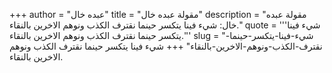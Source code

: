 +++
author = "عبده خال"
title = "مقولة عبده خال"
description = "مقولة عبده خال: شيء فينا يتكسر حينما نقترف الكذب ونوهم الاخرين بالنقاء."
quote = '''شيء فينا يتكسر حينما نقترف الكذب ونوهم الاخرين بالنقاء.'''
slug = "شيء-فينا-يتكسر-حينما-نقترف-الكذب-ونوهم-الاخرين-بالنقاء"
+++
شيء فينا يتكسر حينما نقترف الكذب ونوهم الاخرين بالنقاء.
